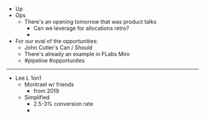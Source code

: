 - Up
- Ops
	- There's an opening tomorrow that was product talks
		- Can we leverage for allocations retro?
		-
- For our eval of the opportunities:
	- John Cutler's Can / Should
	- There's already an example in FLabs Miro
	- #pipeline #opportunites
- ---
- Lee L 1on1
	- Montrael w/ friends
		- from 2019
	- Simplified
		- 2.5-3% conversion rate
		-